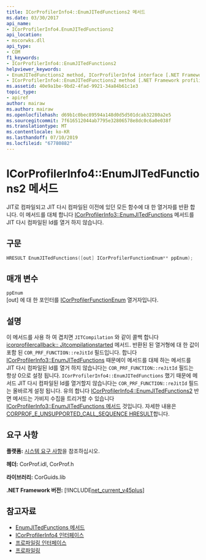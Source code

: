 ```yaml
---
title: ICorProfilerInfo4::EnumJITedFunctions2 메서드
ms.date: 03/30/2017
api_name:
- ICorProfilerInfo4.EnumJITedFunctions2
api_location:
- mscorwks.dll
api_type:
- COM
f1_keywords:
- ICorProfilerInfo4::EnumJITedFunctions2
helpviewer_keywords:
- EnumJITedFunctions2 method, ICorProfilerInfo4 interface [.NET Framework profiling]
- ICorProfilerInfo4::EnumJITedFunctions2 method [.NET Framework profiling]
ms.assetid: 40e9a1be-9bd2-4fad-9921-34a84b61c1e3
topic_type:
- apiref
author: mairaw
ms.author: mairaw
ms.openlocfilehash: d69b1c0bec89594a148d0d5d501dcab32280a2e5
ms.sourcegitcommit: 7f616512044ab7795e32806578e8dc0c6a0e038f
ms.translationtype: MT
ms.contentlocale: ko-KR
ms.lasthandoff: 07/10/2019
ms.locfileid: "67780882"
---
```

# <a name="icorprofilerinfo4enumjitedfunctions2-method"></a>ICorProfilerInfo4::EnumJITedFunctions2 메서드
JIT로 컴파일되고 JIT 다시 컴파일된 이전에 있던 모든 함수에 대 한 열거자를 반환 합니다. 이 메서드를 대체 합니다 [ICorProfilerInfo3::EnumJITedFunctions](../../../../docs/framework/unmanaged-api/profiling/icorprofilerinfo3-enumjitedfunctions-method.md) 메서드를 JIT 다시 컴파일된 Id를 열거 하지 않습니다.  
  
## <a name="syntax"></a>구문  
  
```cpp  
HRESULT EnumJITedFunctions([out] ICorProfilerFunctionEnum** ppEnum);  
```  
  
## <a name="parameters"></a>매개 변수  
 `ppEnum`  
 [out] 에 대 한 포인터를 [ICorProfilerFunctionEnum](../../../../docs/framework/unmanaged-api/profiling/icorprofilerfunctionenum-interface.md) 열거자입니다.  
  
## <a name="remarks"></a>설명  
 이 메서드를 사용 하 여 겹치면 `JITCompilation` 와 같이 콜백 합니다 [icorprofilercallback:: Jitcompilationstarted](../../../../docs/framework/unmanaged-api/profiling/icorprofilercallback-jitcompilationstarted-method.md) 메서드. 반환된 된 열거형에 대 한 값이 포함 된 `COR_PRF_FUNCTION::reJitId` 필드입니다. 합니다 [ICorProfilerInfo3::EnumJITedFunctions](../../../../docs/framework/unmanaged-api/profiling/icorprofilerinfo3-enumjitedfunctions-method.md) 때문에이 메서드를 대체 하는 메서드를 JIT 다시 컴파일된 Id를 열거 하지 않습니다는 `COR_PRF_FUNCTION::reJitId` 필드는 항상 0으로 설정 됩니다. `ICorProfilerInfo4::EnumJITedFunctions` 했기 때문에 메서드 JIT 다시 컴파일된 Id를 열거할지 않습니다는 `COR_PRF_FUNCTION::reJitId` 필드는 올바르게 설정 됩니다. 유의 합니다 [ICorProfilerInfo4::EnumJITedFunctions2](../../../../docs/framework/unmanaged-api/profiling/icorprofilerinfo4-enumjitedfunctions2-method.md) 반면 메서드는 가비지 수집을 트리거할 수 있습니다 [ICorProfilerInfo3::EnumJITedFunctions 메서드](../../../../docs/framework/unmanaged-api/profiling/icorprofilerinfo3-enumjitedfunctions-method.md) 것입니다.  자세한 내용은 [CORPROF_E_UNSUPPORTED_CALL_SEQUENCE HRESULT](../../../../docs/framework/unmanaged-api/profiling/corprof-e-unsupported-call-sequence-hresult.md)합니다.  
  
## <a name="requirements"></a>요구 사항  
 **플랫폼:** [시스템 요구 사항](../../../../docs/framework/get-started/system-requirements.md)을 참조하십시오.  
  
 **헤더:** CorProf.idl, CorProf.h  
  
 **라이브러리:** CorGuids.lib  
  
 **.NET Framework 버전:** [!INCLUDE[net_current_v45plus](../../../../includes/net-current-v45plus-md.md)]  
  
## <a name="see-also"></a>참고자료

- [EnumJITedFunctions 메서드](../../../../docs/framework/unmanaged-api/profiling/icorprofilerinfo3-enumjitedfunctions-method.md)
- [ICorProfilerInfo4 인터페이스](../../../../docs/framework/unmanaged-api/profiling/icorprofilerinfo4-interface.md)
- [프로파일링 인터페이스](../../../../docs/framework/unmanaged-api/profiling/profiling-interfaces.md)
- [프로파일링](../../../../docs/framework/unmanaged-api/profiling/index.md)
